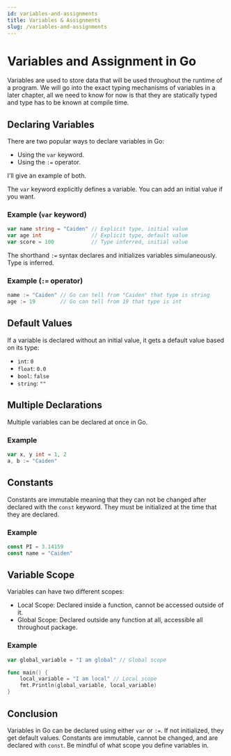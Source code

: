 ```yaml
---
id: variables-and-assignments
title: Variables & Assignments
slug: /variables-and-assignments
---
```


# Variables and Assignment in Go

Variables are used to store data that will be used throughout the runtime of a program. We will go into the exact typing mechanisms of variables in a later chapter, all we need to know for now is that they are statically typed and type has to be known at compile time.

## Declaring Variables

There are two popular ways to declare variables in Go:

- Using the `var` keyword.
- Using the `:=` operator.

I'll give an example of both.

The `var` keyword explicitly defines a variable. You can add an initial value if you want.

### Example (`var` keyword)

```go
var name string = "Caiden" // Explicit type, initial value
var age int                // Explicit type, default value
var score = 100            // Type inferred, initial value
```

The shorthand `:=` syntax declares and initializes variables simulaneously. Type is inferred.

### Example (`:=` operator)

```go
name := "Caiden" // Go can tell from "Caiden" that type is string
age := 19        // Go can tell from 19 that type is int
```

## Default Values

If a variable is declared without an initial value, it gets a default value based on its type:

- `int`: `0`
- `float`: `0.0`
- `bool`: `false`
- `string`: `""`

## Multiple Declarations

Multiple variables can be declared at once in Go.

### Example

```go
var x, y int = 1, 2
a, b := "Caiden"
```

## Constants

Constants are immutable meaning that they can not be changed after declared with the `const` keyword. They must be initialized at the time that they are declared.

### Example

```go
const PI = 3.14159
const name = "Caiden"
```

## Variable Scope

Variables can have two different scopes:

- Local Scope: Declared inside a function, cannot be accessed outside of it.
- Global Scope: Declared outside any function at all, accessible all throughout package.

### Example

```go
var global_variable = "I am global" // Global scope

func main() {
	local_variable = "I am local" // Local scope
	fmt.Println(global_variable, local_variable)
}
```

## Conclusion

Variables in Go can be declared using either `var` or `:=`. If not initialized, they get default values. Constants are immutable, cannot be changed, and are declared with `const`. Be mindful of what scope you define variables in.
